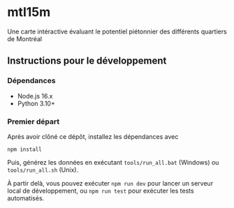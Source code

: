 # mtl15m

Une carte intéractive évaluant le potentiel piétonnier des différents quartiers de Montréal

## Instructions pour le développement

### Dépendances

   - Node.js 16.x
   - Python 3.10+

### Premier départ

Après avoir clôné ce dépôt, installez les dépendances avec

    npm install

Puis, générez les données en exécutant `tools/run_all.bat` (Windows) ou `tools/run_all.sh` (Unix).

À partir delà, vous pouvez exécuter `npm run dev` pour lancer un serveur local de développement, ou `npm run test` pour exécuter les tests automatisés.
